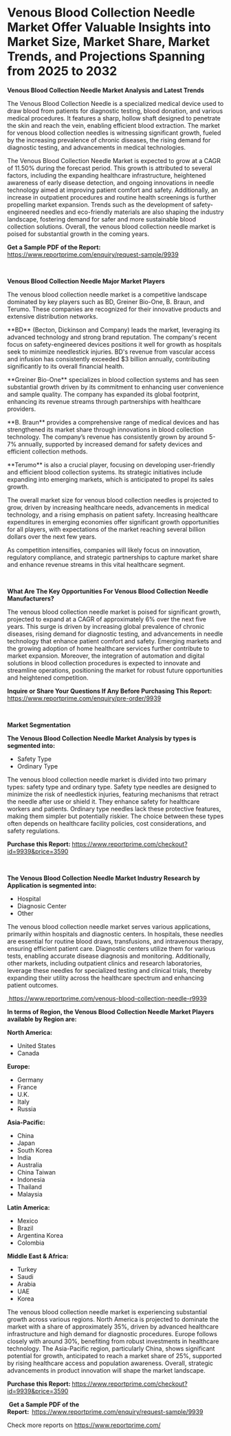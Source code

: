 <p><h1>Venous Blood Collection Needle Market Offer Valuable Insights into Market Size, Market Share, Market Trends, and Projections Spanning from 2025 to 2032</h1></p><p><strong>Venous Blood Collection Needle Market Analysis and Latest Trends</strong></p>
<p><p>The Venous Blood Collection Needle is a specialized medical device used to draw blood from patients for diagnostic testing, blood donation, and various medical procedures. It features a sharp, hollow shaft designed to penetrate the skin and reach the vein, enabling efficient blood extraction. The market for venous blood collection needles is witnessing significant growth, fueled by the increasing prevalence of chronic diseases, the rising demand for diagnostic testing, and advancements in medical technologies.</p><p>The Venous Blood Collection Needle Market is expected to grow at a CAGR of 11.50% during the forecast period. This growth is attributed to several factors, including the expanding healthcare infrastructure, heightened awareness of early disease detection, and ongoing innovations in needle technology aimed at improving patient comfort and safety. Additionally, an increase in outpatient procedures and routine health screenings is further propelling market expansion. Trends such as the development of safety-engineered needles and eco-friendly materials are also shaping the industry landscape, fostering demand for safer and more sustainable blood collection solutions. Overall, the venous blood collection needle market is poised for substantial growth in the coming years.</p></p>
<p><strong>Get a Sample PDF of the Report:&nbsp;</strong> <a href="https://www.reportprime.com/enquiry/request-sample/9939?utm_campaign=3248&utm_medium=2&utm_source=Github&utm_content=ia&utm_term=20032025&utm_id=venous-blood-collection-needle">https://www.reportprime.com/enquiry/request-sample/9939</a></p>
<p>&nbsp;</p>
<p><strong>Venous Blood Collection Needle Major Market Players</strong></p>
<p><p>The venous blood collection needle market is a competitive landscape dominated by key players such as BD, Greiner Bio-One, B. Braun, and Terumo. These companies are recognized for their innovative products and extensive distribution networks.</p><p>**BD** (Becton, Dickinson and Company) leads the market, leveraging its advanced technology and strong brand reputation. The company's recent focus on safety-engineered devices positions it well for growth as hospitals seek to minimize needlestick injuries. BD's revenue from vascular access and infusion has consistently exceeded $3 billion annually, contributing significantly to its overall financial health.</p><p>**Greiner Bio-One** specializes in blood collection systems and has seen substantial growth driven by its commitment to enhancing user convenience and sample quality. The company has expanded its global footprint, enhancing its revenue streams through partnerships with healthcare providers.</p><p>**B. Braun** provides a comprehensive range of medical devices and has strengthened its market share through innovations in blood collection technology. The company’s revenue has consistently grown by around 5-7% annually, supported by increased demand for safety devices and efficient collection methods.</p><p>**Terumo** is also a crucial player, focusing on developing user-friendly and efficient blood collection systems. Its strategic initiatives include expanding into emerging markets, which is anticipated to propel its sales growth.</p><p>The overall market size for venous blood collection needles is projected to grow, driven by increasing healthcare needs, advancements in medical technology, and a rising emphasis on patient safety. Increasing healthcare expenditures in emerging economies offer significant growth opportunities for all players, with expectations of the market reaching several billion dollars over the next few years. </p><p>As competition intensifies, companies will likely focus on innovation, regulatory compliance, and strategic partnerships to capture market share and enhance revenue streams in this vital healthcare segment.</p></p>
<p>&nbsp;</p>
<p><strong>What Are The Key Opportunities For Venous Blood Collection Needle Manufacturers?</strong></p>
<p><p>The venous blood collection needle market is poised for significant growth, projected to expand at a CAGR of approximately 6% over the next five years. This surge is driven by increasing global prevalence of chronic diseases, rising demand for diagnostic testing, and advancements in needle technology that enhance patient comfort and safety. Emerging markets and the growing adoption of home healthcare services further contribute to market expansion. Moreover, the integration of automation and digital solutions in blood collection procedures is expected to innovate and streamline operations, positioning the market for robust future opportunities and heightened competition.</p></p>
<p><strong>Inquire or Share Your Questions If Any Before Purchasing This Report:</strong> <a href="https://www.reportprime.com/enquiry/pre-order/9939?utm_campaign=3248&utm_medium=2&utm_source=Github&utm_content=ia&utm_term=20032025&utm_id=venous-blood-collection-needle">https://www.reportprime.com/enquiry/pre-order/9939</a></p>
<p>&nbsp;</p>
<p><strong>Market Segmentation</strong></p>
<p><strong>The Venous Blood Collection Needle Market Analysis by types is segmented into:</strong></p>
<p><ul><li>Safety Type</li><li>Ordinary Type</li></ul></p>
<p><p>The venous blood collection needle market is divided into two primary types: safety type and ordinary type. Safety type needles are designed to minimize the risk of needlestick injuries, featuring mechanisms that retract the needle after use or shield it. They enhance safety for healthcare workers and patients. Ordinary type needles lack these protective features, making them simpler but potentially riskier. The choice between these types often depends on healthcare facility policies, cost considerations, and safety regulations.</p></p>
<p><strong>Purchase this Report:&nbsp;</strong><a href="https://www.reportprime.com/checkout?id=9939&price=3590&utm_campaign=3248&utm_medium=2&utm_source=Github&utm_content=ia&utm_term=20032025&utm_id=venous-blood-collection-needle">https://www.reportprime.com/checkout?id=9939&price=3590</a></p>
<p>&nbsp;</p>
<p><strong>The Venous Blood Collection Needle Market Industry Research by Application is segmented into:</strong></p>
<p><ul><li>Hospital</li><li>Diagnosic Center</li><li>Other</li></ul></p>
<p><p>The venous blood collection needle market serves various applications, primarily within hospitals and diagnostic centers. In hospitals, these needles are essential for routine blood draws, transfusions, and intravenous therapy, ensuring efficient patient care. Diagnostic centers utilize them for various tests, enabling accurate disease diagnosis and monitoring. Additionally, other markets, including outpatient clinics and research laboratories, leverage these needles for specialized testing and clinical trials, thereby expanding their utility across the healthcare spectrum and enhancing patient outcomes.</p></p>
<p><a href="https://www.reportprime.com/venous-blood-collection-needle-r9939?utm_campaign=3248&utm_medium=2&utm_source=Github&utm_content=ia&utm_term=20032025&utm_id=venous-blood-collection-needle">&nbsp;https://www.reportprime.com/venous-blood-collection-needle-r9939</a></p>
<p><strong>In terms of Region, the Venous Blood Collection Needle Market Players available by Region are:</strong></p>
<p>
    <p> <strong> North America: </strong>
        <ul>
            <li>United States</li>
            <li>Canada</li>
        </ul>
        </p> 
    <p> <strong> Europe: </strong>
        <ul>
            <li>Germany</li>
            <li>France</li>
            <li>U.K.</li>
            <li>Italy</li>
            <li>Russia</li>
        </ul>
        </p> 
    <p> <strong> Asia-Pacific: </strong>
        <ul>
            <li>China</li>
            <li>Japan</li>
            <li>South Korea</li>
            <li>India</li>
            <li>Australia</li>
            <li>China Taiwan</li>
            <li>Indonesia</li>
            <li>Thailand</li>
            <li>Malaysia</li>
        </ul>
        </p> 
    <p> <strong> Latin America: </strong>
        <ul>
            <li>Mexico</li>
            <li>Brazil</li>
            <li>Argentina Korea</li>
            <li>Colombia</li>
        </ul>
        </p> 
    <p> <strong> Middle East & Africa: </strong>
        <ul>
            <li>Turkey</li>
            <li>Saudi</li>
            <li>Arabia</li>
            <li>UAE</li>
            <li>Korea</li>
        </ul>
    </p>
    </p>
<p><p>The venous blood collection needle market is experiencing substantial growth across various regions. North America is projected to dominate the market with a share of approximately 35%, driven by advanced healthcare infrastructure and high demand for diagnostic procedures. Europe follows closely with around 30%, benefiting from robust investments in healthcare technology. The Asia-Pacific region, particularly China, shows significant potential for growth, anticipated to reach a market share of 25%, supported by rising healthcare access and population awareness. Overall, strategic advancements in product innovation will shape the market landscape.</p></p>
<p><strong>Purchase this Report: </strong><a href="https://www.reportprime.com/checkout?id=9939&price=3590&utm_campaign=3248&utm_medium=2&utm_source=Github&utm_content=ia&utm_term=20032025&utm_id=venous-blood-collection-needle">https://www.reportprime.com/checkout?id=9939&price=3590</a></p>
<p>&nbsp;<strong>Get a Sample PDF of the Report:&nbsp;&nbsp;</strong><a href="https://www.reportprime.com/enquiry/request-sample/9939?utm_campaign=3248&utm_medium=2&utm_source=Github&utm_content=ia&utm_term=20032025&utm_id=venous-blood-collection-needle">https://www.reportprime.com/enquiry/request-sample/9939</a></p>
<p><strong></strong></p>
<p>Check more reports on <a href="https://www.reportprime.com/?utm_campaign=3248&utm_medium=2&utm_source=Github&utm_content=ia&utm_term=20032025&utm_id=venous-blood-collection-needle">https://www.reportprime.com/</a></p>